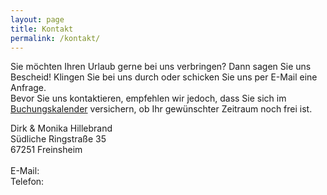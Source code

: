```yaml
---
layout: page
title: Kontakt
permalink: /kontakt/
---
```


Sie möchten Ihren Urlaub gerne bei uns verbringen? Dann sagen Sie uns Bescheid! Klingen Sie bei uns durch oder schicken Sie uns per E-Mail eine Anfrage.\
Bevor Sie uns kontaktieren, empfehlen wir jedoch, dass Sie sich im [Buchungskalender](buchen.md) versichern, ob Ihr gewünschter Zeitraum noch frei ist.

<p class="message" style="width: 50%;">
  Dirk & Monika Hillebrand <br/>
  Südliche Ringstraße 35 <br/>
  67251 Freinsheim  <br/><br/>
  E-Mail: <br/>
  Telefon:
</p>
